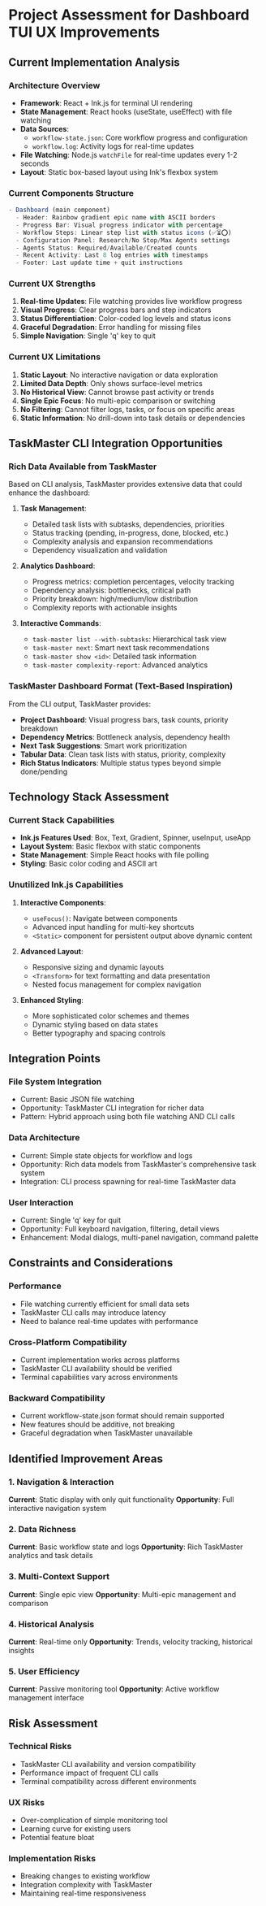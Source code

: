 # Project Assessment for Dashboard TUI UX Improvements

## Current Implementation Analysis

### Architecture Overview
- **Framework**: React + Ink.js for terminal UI rendering
- **State Management**: React hooks (useState, useEffect) with file watching
- **Data Sources**: 
  - `workflow-state.json`: Core workflow progress and configuration
  - `workflow.log`: Activity logs for real-time updates
- **File Watching**: Node.js `watchFile` for real-time updates every 1-2 seconds
- **Layout**: Static box-based layout using Ink's flexbox system

### Current Components Structure
```typescript
- Dashboard (main component)
  - Header: Rainbow gradient epic name with ASCII borders
  - Progress Bar: Visual progress indicator with percentage
  - Workflow Steps: Linear step list with status icons (✅⏳⭕)
  - Configuration Panel: Research/No Stop/Max Agents settings
  - Agents Status: Required/Available/Created counts
  - Recent Activity: Last 8 log entries with timestamps
  - Footer: Last update time + quit instructions
```

### Current UX Strengths
1. **Real-time Updates**: File watching provides live workflow progress
2. **Visual Progress**: Clear progress bars and step indicators
3. **Status Differentiation**: Color-coded log levels and status icons
4. **Graceful Degradation**: Error handling for missing files
5. **Simple Navigation**: Single 'q' key to quit

### Current UX Limitations
1. **Static Layout**: No interactive navigation or data exploration
2. **Limited Data Depth**: Only shows surface-level metrics
3. **No Historical View**: Cannot browse past activity or trends
4. **Single Epic Focus**: No multi-epic comparison or switching
5. **No Filtering**: Cannot filter logs, tasks, or focus on specific areas
6. **Static Information**: No drill-down into task details or dependencies

## TaskMaster CLI Integration Opportunities

### Rich Data Available from TaskMaster
Based on CLI analysis, TaskMaster provides extensive data that could enhance the dashboard:

1. **Task Management**:
   - Detailed task lists with subtasks, dependencies, priorities
   - Status tracking (pending, in-progress, done, blocked, etc.)
   - Complexity analysis and expansion recommendations
   - Dependency visualization and validation

2. **Analytics Dashboard**:
   - Progress metrics: completion percentages, velocity tracking
   - Dependency analysis: bottlenecks, critical path
   - Priority breakdown: high/medium/low distribution
   - Complexity reports with actionable insights

3. **Interactive Commands**:
   - `task-master list --with-subtasks`: Hierarchical task view
   - `task-master next`: Smart next task recommendations
   - `task-master show <id>`: Detailed task information
   - `task-master complexity-report`: Advanced analytics

### TaskMaster Dashboard Format (Text-Based Inspiration)
From the CLI output, TaskMaster provides:
- **Project Dashboard**: Visual progress bars, task counts, priority breakdown
- **Dependency Metrics**: Bottleneck analysis, dependency health
- **Next Task Suggestions**: Smart work prioritization
- **Tabular Data**: Clean task lists with status, priority, complexity
- **Rich Status Indicators**: Multiple status types beyond simple done/pending

## Technology Stack Assessment

### Current Stack Capabilities
- **Ink.js Features Used**: Box, Text, Gradient, Spinner, useInput, useApp
- **Layout System**: Basic flexbox with static components
- **State Management**: Simple React hooks with file polling
- **Styling**: Basic color coding and ASCII art

### Unutilized Ink.js Capabilities
1. **Interactive Components**:
   - `useFocus()`: Navigate between components
   - Advanced input handling for multi-key shortcuts
   - `<Static>` component for persistent output above dynamic content

2. **Advanced Layout**:
   - Responsive sizing and dynamic layouts
   - `<Transform>` for text formatting and data presentation
   - Nested focus management for complex navigation

3. **Enhanced Styling**:
   - More sophisticated color schemes and themes
   - Dynamic styling based on data states
   - Better typography and spacing controls

## Integration Points

### File System Integration
- Current: Basic JSON file watching
- Opportunity: TaskMaster CLI integration for richer data
- Pattern: Hybrid approach using both file watching AND CLI calls

### Data Architecture
- Current: Simple state objects for workflow and logs
- Opportunity: Rich data models from TaskMaster's comprehensive task system
- Integration: CLI process spawning for real-time TaskMaster data

### User Interaction
- Current: Single 'q' key for quit
- Opportunity: Full keyboard navigation, filtering, detail views
- Enhancement: Modal dialogs, multi-panel navigation, command palette

## Constraints and Considerations

### Performance
- File watching currently efficient for small data sets
- TaskMaster CLI calls may introduce latency
- Need to balance real-time updates with performance

### Cross-Platform Compatibility
- Current implementation works across platforms
- TaskMaster CLI availability should be verified
- Terminal capabilities vary across environments

### Backward Compatibility
- Current workflow-state.json format should remain supported
- New features should be additive, not breaking
- Graceful degradation when TaskMaster unavailable

## Identified Improvement Areas

### 1. Navigation & Interaction
**Current**: Static display with only quit functionality
**Opportunity**: Full interactive navigation system

### 2. Data Richness
**Current**: Basic workflow state and logs
**Opportunity**: Rich TaskMaster analytics and task details

### 3. Multi-Context Support
**Current**: Single epic view
**Opportunity**: Multi-epic management and comparison

### 4. Historical Analysis
**Current**: Real-time only
**Opportunity**: Trends, velocity tracking, historical insights

### 5. User Efficiency
**Current**: Passive monitoring tool
**Opportunity**: Active workflow management interface

## Risk Assessment

### Technical Risks
- TaskMaster CLI availability and version compatibility
- Performance impact of frequent CLI calls
- Terminal compatibility across different environments

### UX Risks
- Over-complication of simple monitoring tool
- Learning curve for existing users
- Potential feature bloat

### Implementation Risks
- Breaking changes to existing workflow
- Integration complexity with TaskMaster
- Maintaining real-time responsiveness